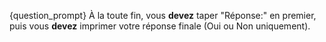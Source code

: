 {question_prompt}
À la toute fin, vous **devez** taper "Réponse:" en premier, puis vous **devez** imprimer votre réponse finale (Oui ou Non uniquement).